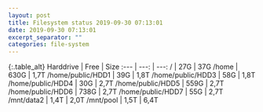 ```yaml
---
layout: post
title: Filesystem status 2019-09-30 07:13:01
date: 2019-09-30 07:13:01
excerpt_separator: ""
categories: file-system
---
```

{:.table_alt}
Harddrive | Free | Size
:--- | ---: | ---:
/ | 27G | 37G
/home | 630G | 1,7T
/home/public/HDD1 | 39G | 1,8T
/home/public/HDD3 | 58G | 1,8T
/home/public/HDD4 | 30G | 2,7T
/home/public/HDD5 | 559G | 2,7T
/home/public/HDD6 | 738G | 2,7T
/home/public/HDD7 | 55G | 2,7T
/mnt/data2 | 1,4T | 2,0T
/mnt/pool | 1,5T | 6,4T
